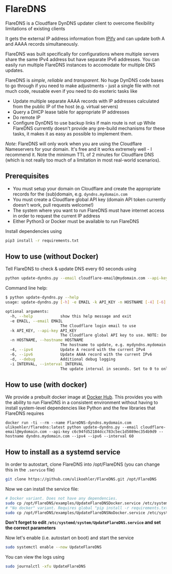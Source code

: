 # FlareDNS

FlareDNS is a Cloudflare DynDNS updater client to overcome flexibility limitations of existing clients

It gets the external IP address information from [IPify](https://www.ipify.org/) and can update both A and AAAA records simultaneously.

FlareDNS was built specifically for configurations where multiple servers share the same IPv4 address but have separate IPv6 addresses. You can easily run multiple FlareDNS instances to accomodate for multiple DNS updates.

FlareDNS is *simple*, *reliable* and *transparent*. No huge DynDNS code bases to go through if you need to make adjustments - just a single file with not much code, reusable even if you need to do esoteric tasks like
* Update multiple separate AAAA records with IP addresses calculated from the public IP of the host (e.g. virtual servers)
* Query a DHCP lease table for appropriate IP addresses
* Do remote IP
* Configure DynDNS to use backup links if main route is not up
While FlareDNS currently doesn't provide any pre-build mechanisms for these tasks, it makes it as easy as possible to implement them.

*Note*: FlareDNS will only work when you are using the Cloudflare Nameservers for your domain. It's free and it works extremely well - I recommend it. Note the minimum TTL of 2 minutes for Cloudflare DNS (which is not really too much of a limitation in most real-world scenarios).

## Prerequisites

* You must setup your domain on Cloudflare and create the appropriate records for the (sub)domain, e.g. `dyndns.mydomain.com`
* You must create a Cloudflare global API key (domain API token currently doesn't work, pull requests welcome!)
* The system where you want to run FlareDNS must have internet access in order to request the current IP address 
* Either Python3 or Docker must be available to run FlareDNS

Install dependencies using
```sh
pip3 install -r requirements.txt
```

## How to use (without Docker)

Tell FlareDNS to check & update DNS every 60 seconds using

```sh
python update-dyndns.py --email cloudflare-email@mydomain.com --api-key c6c94fd52184dcc783c5ec1d5089ec354b9d9 --hostname dyndns.mydomain.com --ipv4 --ipv6 --interval 60
```

Command line help:
```sh
$ python update-dyndns.py --help
usage: update-dyndns.py [-h] -e EMAIL -k API_KEY -n HOSTNAME [-4] [-6] [-d] [-i INTERVAL]

optional arguments:
  -h, --help            show this help message and exit
  -e EMAIL, --email EMAIL
                        The Cloudflare login email to use
  -k API_KEY, --api-key API_KEY
                        The Cloudflare global API key to use. NOTE: Domain-specific API tokens will NOT work!
  -n HOSTNAME, --hostname HOSTNAME
                        The hostname to update, e.g. mydyndns.mydomain.com
  -4, --ipv4            Update A record with the current IPv4
  -6, --ipv6            Update AAAA record with the current IPv6
  -d, --debug           Additional debug logging
  -i INTERVAL, --interval INTERVAL
                        The update interval in seconds. Set to 0 to only update once. Strictly speaking the sleep time after any update attempt
```

## How to use (with docker)

We provide a prebuilt docker image at [Docker Hub](https://hub.docker.com/repository/docker/ulikoehler/flaredns).
This provides you with the ability to run FlareDNS in a consistent environment without having to install system-level dependencies like Python and the few libraries that FlareDNS requires

```
docker run -ti --rm --name FlareDNS-dyndns.mydomain.com ulikoehler/flaredns:latest python update-dyndns.py --email cloudflare-email@mydomain.com --api-key c6c94fd52184dcc783c5ec1d5089ec354b9d9 --hostname dyndns.mydomain.com --ipv4 --ipv6 --interval 60
```

## How to install as a systemd service

In order to autostart, clone FlareDNS into /opt/FlareDNS (you can change this in the `.service` file)
```sh
git clone https://github.com/ulikoehler/FlareDNS.git /opt/FlareDNS
```

Now we can install the service file:
```sh
# Docker variant. Does not have any dependencies.
sudo cp /opt/FlareDNS/examples/UpdateFlareDNSDocker.service /etc/systemd/system/UpdateFlareDNS.service
# "No docker" variant. Requires global "pip install -r requirements.txt"!
sudo cp /opt/FlareDNS/examples/UpdateFlareDNSNoDocker.service /etc/systemd/system/UpdateFlareDNS.service
```

**Don't forget to edit `/etc/systemd/system/UpdateFlareDNS.service` and set the correct parameters**

Now let's enable (i.e. autostart on boot) and start the service
```sh
sudo systemctl enable --now UpdateFlareDNS
```

You can view the logs using

```sh
sudo journalctl -xfu UpdateFlareDNS
```